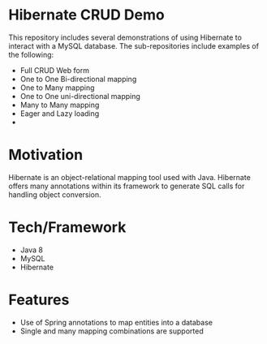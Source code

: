 
# Hibernate CRUD Demo
This repository includes several demonstrations of using Hibernate to interact with a MySQL database.
The sub-repositories include examples of the following:
<ul>
  <li>Full CRUD Web form</li>
  <li>One to One Bi-directional mapping</li>
  <li>One to Many mapping</li>
  <li>One to One uni-directional mapping</li>
  <li>Many to Many mapping</li>
  <li>Eager and Lazy loading</li>
  <li></li>
</ul>

# Motivation
Hibernate is an object-relational mapping tool used with Java. 
Hibernate offers many annotations within its framework to generate SQL calls for handling object conversion. 

# Tech/Framework
<ul>
  <li>Java 8</li>
  <li>MySQL</li>
  <li>Hibernate</li>
</ul>

# Features
<ul>
  <li>Use of Spring annotations to map entities into a database</li>
  <li>Single and many mapping combinations are supported</li>
</ul>

